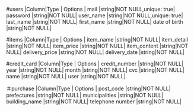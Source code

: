 
 #users
 |Column|Type  |   Options   |
 mail |string|NOT NULL,unique: true|
 password |string|NOT NULL|
 user_name |string|NOT NULL,unique: true|
 last_name |string|NOT NULL|
 first_name |string|NOT NULL|
 date of birth |string|NOT NULL|

 #items
 |Column|Type  |   Options   |
 item_name |string|NOT NULL|
 item_detail |string|NOT NULL|
 item_price |string|NOT NULL|
 item_content |string|NOT NULL|
 delivery_price |string|NOT NULL|
 delivery_date |string|NOT NULL|

 #credit_card 
 |Column|Type  |   Options   |
 credit_number |string|NOT NULL|
 year |string|NOT NULL|
 month |string|NOT NULL|
 cvc |string|NOT NULL|
 name |string|NOT NULL|
 user |string|NOT NULL|

＃purchase
|Column|Type  |   Options   |
post_code |string|NOT NULL|
prefectures |string|NOT NULL|
municipalities |string|NOT NULL|
building_name |string|NOT NULL|
telephone number |string|NOT NULL|

